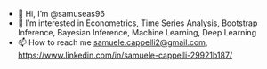 - 👋 Hi, I’m @samuseas96
- 👀 I’m interested in Econometrics, Time Series Analysis, Bootstrap Inference, Bayesian Inference, Machine Learning, Deep Learning
- 📫 How to reach me samuele.cappelli2@gmail.com, https://www.linkedin.com/in/samuele-cappelli-29921b187/

<!---
samuseas96/samuseas96 is a ✨ special ✨ repository because its `README.md` (this file) appears on your GitHub profile.
You can click the Preview link to take a look at your changes.
--->
